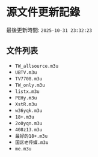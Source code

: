 # 源文件更新記錄

最後更新時間: `2025-10-31 23:32:23`

## 文件列表
- `TW_allsource.m3u`
- `UBTV.m3u`
- `TV7708.m3u`
- `TW_only.m3u`
- `listx.m3u`
- `PEHy.m3u`
- `XstR.m3u`
- `w36yqk.m3u`
- `18+.m3u`
- `2o0yqn.m3u`
- `408z13.m3u`
- `最好的18+.m3u`
- `国区老传媒.m3u`
- `me.m3u`
